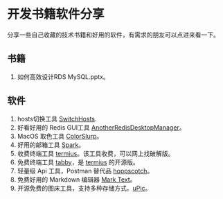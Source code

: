 # 开发书籍软件分享

分享一些自己收藏的技术书籍和好用的软件，有需求的朋友可以点进来看一下。

## 书籍

1. 如何高效设计RDS MySQL.pptx。

## 软件

1. hosts切换工具 [SwitchHosts](https://www.electronjs.org/apps/switchhosts).
2. 好看好用的 Redis GUI工具 [AnotherRedisDesktopManager](https://gitee.com/qishibo/AnotherRedisDesktopManager)。
3. MacOS 取色工具 [ColorSlurp](https://apps.apple.com/cn/app/colorslurp/id1287239339?l=en&mt=12)。
4. 好用的邮箱工具 [Spark](https://sparkmailapp.com/zh)。
5. 收费终端工具 [termius](https://www.termius.com/)。该工具收费，可以网上找破解版。
6. 免费终端工具 [tabby](https://github.com/Eugeny/tabby/releases)，是 [termius](https://www.termius.com/) 的开源版。
7. 轻量级 Api 工具，Postman 替代品 [hoppscotch](https://hoppscotch.io/cn/)。
8. 免费好用的 Markdown 编辑器 [Mark Text](https://marktext.app/)。
9. 开源免费的图床工具，支持多种存储方式。[uPic](https://github.com/gee1k/uPic/releases)。
